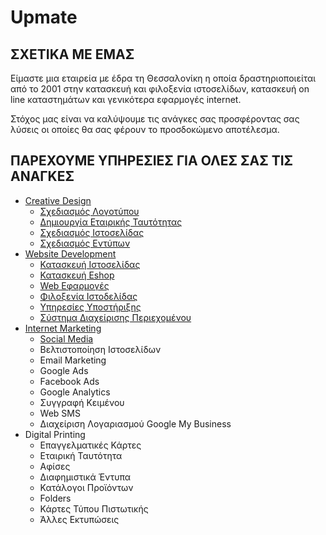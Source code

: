 # Upmate

## ΣΧΕΤΙΚΑ ΜΕ ΕΜΑΣ

Είμαστε μια εταιρεία με έδρα τη Θεσσαλονίκη η οποία δραστηριοποιείται από το 2001 στην κατασκευή και φιλοξενία ιστοσελίδων, κατασκευή on line καταστημάτων και γενικότερα εφαρμογές internet.

Στόχος μας είναι να καλύψουμε τις ανάγκες σας προσφέροντας σας λύσεις οι οποίες θα σας φέρουν το προσδοκώμενο αποτέλεσμα.

## ΠΑΡΕΧΟΥΜΕ ΥΠΗΡΕΣΙΕΣ ΓΙΑ ΟΛΕΣ ΣΑΣ ΤΙΣ ΑΝΑΓΚΕΣ

- [Creative Design](https://www.upmate.gr/el/υπηρεσίες/δημιουργικό-design/)
  - [Σχεδιασμός Λογοτύπου](https://www.upmate.gr/el/υπηρεσίες/δημιουργικό-design/σχεδιασμός-λογοτύπου/)
  - [Δημιουργία Εταιρικής Ταυτότητας](https://www.upmate.gr/el/υπηρεσίες/δημιουργικό-design/δημιουργία-εταιρικής-ταυτότητας/)
  - [Σχεδιασμός Ιστοσελίδας](https://www.upmate.gr/el/υπηρεσίες/δημιουργικό-design/σχεδιασμός-ιστοσελίδας/)
  - [Σχεδιασμός Εντύπων](https://www.upmate.gr/el/υπηρεσίες/δημιουργικό-design/σχεδιασμός-εντύπων/)
- [Website Development](https://www.upmate.gr/el/υπηρεσίες/web-development/)
  - [Κατασκευή Ιστοσελίδας](https://www.upmate.gr/el/υπηρεσίες/web-development/κατασκευή-ιστοσελίδας/)
  - [Κατασκευή Eshop](https://www.upmate.gr/el/υπηρεσίες/web-development/κατασκευή-eshop/)
  - [Web Εφαρμογές](https://www.upmate.gr/el/υπηρεσίες/web-development/web-εφαρμογές/)
  - [Φιλοξενία Ιστοδελίδας](https://www.upmate.gr/el/υπηρεσίες/web-development/φιλοξενία-ιστοσελίδας/)
  - [Υπηρεσίες Υποστήριξης](https://www.upmate.gr/el/υπηρεσίες/web-development/υπηρεσίες-υποστήριξης/)
  - [Σύστημα Διαχείρισης Περιεχομένου](https://www.upmate.gr/el/υπηρεσίες/web-development/σύστημα-διαχείρισης-περιεχομένου/)
- [Internet Marketing](https://www.upmate.gr/el/υπηρεσίες/internet-marketing/)
  - [Social Media](https://www.upmate.gr/el/υπηρεσίες/internet-marketing/social-media/)
  - Βελτιστοποίηση Ιστοσελίδων
  - Email Marketing
  - Google Ads
  - Facebook Ads
  - Google Analytics
  - Συγγραφή Κειμένου
  - Web SMS
  - Διαχείριση Λογαριασμού Google My Business
- Digital Printing
  - Επαγγελματικές Κάρτες
  - Εταιρική Ταυτότητα
  - Αφίσες
  - Διαφημιστικά Έντυπα
  - Κατάλογοι Προϊόντων
  - Folders
  - Κάρτες Τύπου Πιστωτικής
  - Άλλες Εκτυπώσεις
